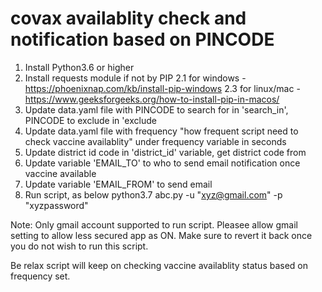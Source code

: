 # covax availablity check and notification based on PINCODE
1. Install Python3.6 or higher
2. Install requests module if not by PIP
  2.1 for windows - https://phoenixnap.com/kb/install-pip-windows
  2.3 for linux/mac - https://www.geeksforgeeks.org/how-to-install-pip-in-macos/
3. Update data.yaml file with PINCODE to search for in 'search_in', PINCODE to exclude in 'exclude
4. Update data.yaml file with frequency "how frequent script need to check vaccine availablity" under frequency variable in seconds
5. Update district id code in 'district_id' variable, get district code from 
6. Update variable 'EMAIL_TO' to who to send email notification once vaccine available
7. Update variable 'EMAIL_FROM' to send email
8. Run script, as below
python3.7 abc.py -u "xyz@gmail.com" -p "xyzpassword"

Note: Only gmail account supported to run script. Pleasee allow gmail setting to allow less secured app as ON. Make sure to revert it back once you do not wish to run this script.

Be relax script will keep on checking vaccine availablity status based on frequency set.
